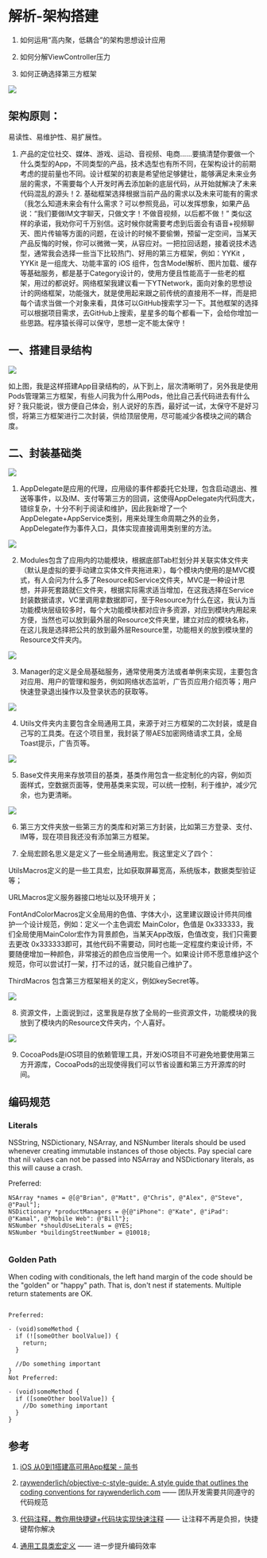 # 解析-架构搭建



1. 如何运用“高内聚，低耦合”的架构思想设计应用

2. 如何分解ViewController压力

3. 如何正确选择第三方框架


![](https://pic-mike.oss-cn-hongkong.aliyuncs.com/Blog/20190305154046.png)


## 架构原则：

易读性、易维护性、易扩展性。


1. 产品的定位社交、媒体、游戏、运动、音视频、电商……要搞清楚你要做一个什么类型的App，不同类型的产品，技术选型也有所不同，在架构设计的前期考虑的提前量也不同。设计框架的初衷是希望他足够健壮，能够满足未来业务层的需求，不需要每个人开发时再去添加新的底层代码，从开始就解决了未来代码混乱的源头！2. 基础框架选择根据当前产品的需求以及未来可能有的需求（我怎么知道未来会有什么需求？可以参照竞品，可以发挥想象，如果产品说：“我们要做IM文字聊天，只做文字！不做音视频，以后都不做！” 类似这样的承诺，我劝你可千万别信。这时候你就需要考虑到后面会有语音+视频聊天、图片传输等方面的问题，在设计的时候不要偷懒，预留一定空间，当某天产品反悔的时候，你可以微微一笑，从容应对。一把拉回话题，接着说技术选型，通常我会选择一些当下比较热门、好用的第三方框架，例如：YYKit ，YYKit 是一组庞大、功能丰富的 iOS 组件，包含Model解析、图片加载、缓存等基础服务，都是基于Category设计的，使用方便且性能高于一些老的框架，用过的都说好。网络框架我建议看一下YTNetwork，面向对象的思想设计的网络框架，功能强大，就是使用起来跟之前传统的直接用不一样，而是把每个请求当做一个对象来看，具体可以GitHub搜索学习一下。其他框架的选择可以根据项目需求，去GitHub上搜索，星星多的每个都看一下，会给你增加一些思路。程序猿长得可以保守，思想一定不能太保守！



## 一、搭建目录结构


![](https://pic-mike.oss-cn-hongkong.aliyuncs.com/Blog/20190305154452.png)


如上图，我是这样搭建App目录结构的，从下到上，层次清晰明了，另外我是使用Pods管理第三方框架，有些人问我为什么用Pods，他比自己丢代码进去有什么好？我只能说，很方便自己体会，别人说好的东西，最好试一试，太保守不是好习惯，将第三方框架进行二次封装，供给顶层使用，尽可能减少各模块之间的耦合度。



##  二、封装基础类


![](https://pic-mike.oss-cn-hongkong.aliyuncs.com/Blog/20190305154532.png)

1. AppDelegate是应用的代理，应用级的事件都委托它处理，包含启动退出、推送等事件，以及IM、支付等第三方的回调，这使得AppDelegate内代码庞大，错综复杂，十分不利于阅读和维护，因此我新增了一个AppDelegate+AppService类别，用来处理生命周期之外的业务，AppDelegate作为事件入口，具体实现直接调用类别里的方法。

![](https://pic-mike.oss-cn-hongkong.aliyuncs.com/Blog/20190305154830.png)

2. Modules包含了应用内的功能模块，根据底部Tab栏划分并关联实体文件夹（默认是虚拟的要手动建立实体文件夹拖进来），每个模块内使用的是MVC模式，有人会问为什么多了Resource和Service文件夹，MVC是一种设计思想，并非死套路就仨文件夹，根据实际需求适当增加，在这我选择在Service封装数据请求，VC里调用拿数据即可，至于Resource为什么在这，我认为当功能模块层级较多时，每个大功能模块都对应许多资源，对应到模块内用起来方便，当然也可以放到最外层的Resource文件夹里，建立对应的模块名称，在这儿我是选择把公共的放到最外层Resource里，功能相关的放到模块里的Resource文件夹内。

![](https://pic-mike.oss-cn-hongkong.aliyuncs.com/Blog/20190305154840.png)


3. Manager的定义是全局基础服务，通常使用类方法或者单例来实现，主要包含对应用、用户的管理和服务，例如网络状态监听，广告页应用介绍页等；用户快速登录退出操作以及登录状态的获取等。

![](https://pic-mike.oss-cn-hongkong.aliyuncs.com/Blog/20190305154846.png)



4. Utils文件夹内主要包含全局通用工具，来源于对三方框架的二次封装，或是自己写的工具类。在这个项目里，我封装了带AES加密网络请求工具，全局Toast提示，广告页等。

![](https://pic-mike.oss-cn-hongkong.aliyuncs.com/Blog/20190305154857.png)


5. Base文件夹用来存放项目的基类，基类作用包含一些定制化的内容，例如页面样式，空数据页面等，使用基类来实现，可以统一控制，利于维护，减少冗余，也为更清晰。

![](https://pic-mike.oss-cn-hongkong.aliyuncs.com/Blog/20190305154910.png)

6. 第三方文件夹放一些第三方的类库和对第三方封装，比如第三方登录、支付、IM等，现在项目我还没有添加第三方框架。

7. 全局宏顾名思义是定义了一些全局通用宏。我这里定义了四个：

UtilsMacros定义的是一些工具宏，比如获取屏幕宽高，系统版本，数据类型验证等；

URLMacros定义服务器接口地址以及环境开关；

FontAndColorMacros定义全局用的色值、字体大小，这里建议跟设计师共同维护一个设计规范，例如：定义一个主色调宏 MainColor，色值是 0x333333，我们全局使用MainColor宏作为背景颜色，当某天App改版，色值改变，我们只需要去更改 0x333333即可，其他代码不需要动，同时也能一定程度约束设计师，不要随便增加一种颜色，非常接近的颜色应当使用一个。如果设计师不愿意维护这个规范，你可以尝试打一架，打不过的话，就只能自己维护了。

ThirdMacros 包含第三方框架相关的定义，例如keySecret等。

![](https://pic-mike.oss-cn-hongkong.aliyuncs.com/Blog/20190305154917.png)

8. 资源文件，上面说到过，这里我是存放了全局的一些资源文件，功能模块的我放到了模块内的Resource文件夹内，个人喜好。

![](https://pic-mike.oss-cn-hongkong.aliyuncs.com/Blog/20190305154932.png)

9. CocoaPods是iOS项目的依赖管理工具，开发iOS项目不可避免地要使用第三方开源库，CocoaPods的出现使得我们可以节省设置和第三方开源库的时间。



## 编码规范


### Literals

NSString, NSDictionary, NSArray, and NSNumber literals should be used whenever creating immutable instances of those objects. Pay special care that nil values can not be passed into NSArray and NSDictionary literals, as this will cause a crash.

Preferred:

```objc
NSArray *names = @[@"Brian", @"Matt", @"Chris", @"Alex", @"Steve", @"Paul"];
NSDictionary *productManagers = @{@"iPhone": @"Kate", @"iPad": @"Kamal", @"Mobile Web": @"Bill"};
NSNumber *shouldUseLiterals = @YES;
NSNumber *buildingStreetNumber = @10018;


```

### Golden Path


When coding with conditionals, the left hand margin of the code should be the "golden" or "happy" path. That is, don't nest if statements. Multiple return statements are OK.

```objc

Preferred:

- (void)someMethod {
  if (![someOther boolValue]) {
	return;
  }

  //Do something important
}
Not Preferred:

- (void)someMethod {
  if ([someOther boolValue]) {
    //Do something important
  }
}

```

## 参考

1. [iOS 从0到1搭建高可用App框架 - 简书](https://www.jianshu.com/p/d553096914ff)
2. [raywenderlich/objective-c-style-guide: A style guide that outlines the coding conventions for raywenderlich.com](https://github.com/raywenderlich/objective-c-style-guide#variables) —— 团队开发需要共同遵守的代码规范
3. [代码注释，教你用快捷键+代码块实现快速注释](https://www.jianshu.com/p/78b8693d87cd) —— 让注释不再是负担，快捷键帮你解决

4. [通用工具类宏定义](https://www.jianshu.com/p/2c55fcfeecb5) —— 进一步提升编码效率